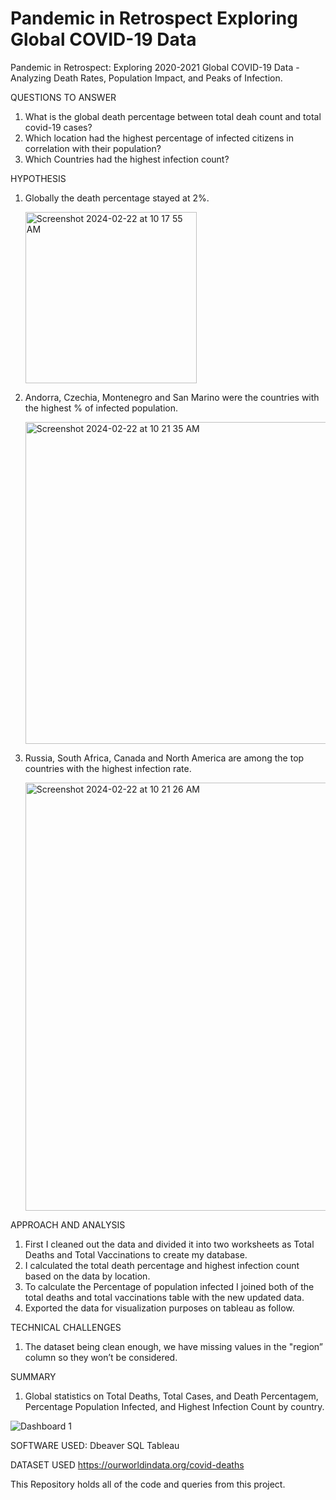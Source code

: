 # Pandemic in Retrospect Exploring Global COVID-19 Data
Pandemic in Retrospect: Exploring 2020-2021 Global COVID-19 Data - Analyzing Death Rates, Population Impact, and Peaks of Infection.

QUESTIONS TO ANSWER
1. What is the global death percentage between total deah count and total covid-19 cases? 
2. Which location had the highest percentage of infected citizens in correlation with their population?
3. Which Countries had the highest infection count? 

HYPOTHESIS
1. Globally the death percentage stayed at 2%.
   
   <img width="274" alt="Screenshot 2024-02-22 at 10 17 55 AM" src="https://github.com/lucyvieira3/Pandemic-in-Retrospect-Exploring-Global-COVID-19-Data/assets/153330654/4de50726-0ba7-4b37-b28e-31b1da85ea99">

3. Andorra, Czechia, Montenegro and San Marino were the countries with the highest % of infected population.
   
   <img width="515" alt="Screenshot 2024-02-22 at 10 21 35 AM" src="https://github.com/lucyvieira3/Pandemic-in-Retrospect-Exploring-Global-COVID-19-Data/assets/153330654/271b3475-1b7b-42bd-841b-500675e49107">
   
5. Russia, South Africa, Canada and North America are among the top countries with the highest infection rate.
   
   <img width="685" alt="Screenshot 2024-02-22 at 10 21 26 AM" src="https://github.com/lucyvieira3/Pandemic-in-Retrospect-Exploring-Global-COVID-19-Data/assets/153330654/8dfd7fe9-945f-4600-8996-df37882d3782">

APPROACH AND ANALYSIS
1. First I cleaned out the data and divided it into two worksheets as Total Deaths and Total Vaccinations to create my database. 
2. I calculated the total death percentage and highest infection count based on the data by location.
3. To calculate the Percentage of population infected I joined both of the total deaths and total vaccinations table with the new updated data.
4. Exported the data for visualization purposes on tableau as follow.

TECHNICAL CHALLENGES
1. The dataset being clean enough, we have missing values in the "region” column so
they won’t be considered.

SUMMARY
1. Global statistics on Total Deaths, Total Cases, and Death Percentagem, Percentage Population Infected, and Highest Infection Count by country. 

![Dashboard 1](https://github.com/lucyvieira3/Pandemic-in-Retrospect-Exploring-Global-COVID-19-Data/assets/153330654/c067e8fe-38db-4464-92bd-7996a68da549)


SOFTWARE USED:
Dbeaver 
SQL 
Tableau

DATASET USED
https://ourworldindata.org/covid-deaths

This Repository holds all of the code and queries from this project. 

